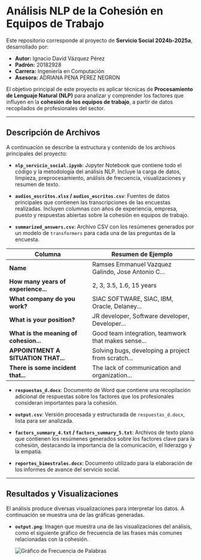 # Análisis NLP de la Cohesión en Equipos de Trabajo

Este repositorio corresponde al proyecto de **Servicio Social 2024b-2025a**, desarrollado por:

-   **Autor:** Ignacio David Vázquez Pérez
-   **Padrón:** 20182928
-   **Carrera:** Ingeniería en Computación
-   **Asesora:** ADRIANA PENA PEREZ NEGRON

El objetivo principal de este proyecto es aplicar técnicas de **Procesamiento de Lenguaje Natural (NLP)** para analizar y comprender los factores que influyen en la **cohesión de los equipos de trabajo**, a partir de datos recopilados de profesionales del sector.

---

## Descripción de Archivos

A continuación se describe la estructura y contenido de los archivos principales del proyecto:

-   **`nlp_servicio_social.ipynb`**: Jupyter Notebook que contiene todo el código y la metodología del análisis NLP. Incluye la carga de datos, limpieza, preprocesamiento, análisis de frecuencia, visualizaciones y resumen de texto.

-   **`audios_escritos.xlsx` / `audios_escritos.csv`**: Fuentes de datos principales que contienen las transcripciones de las encuestas realizadas. Incluyen columnas con años de experiencia, empresa, puesto y respuestas abiertas sobre la cohesión en equipos de trabajo.

-   **`summarized_answers.csv`**: Archivo CSV con los resúmenes generados por un modelo de `transformers` para cada una de las preguntas de la encuesta.

| Columna | Resumen de Ejemplo |
|---|---|
| **Name** | Ramses Emmanuel Vazquez Galindo, Jose Antonio C... |
| **How many years of experience...** | 2, 3, 3.5, 1.6, 15 years |
| **What company do you work?** | SIAC SOFTWARE, SIAC, IBM, Oracle, Delaney... |
| **What is your position?** | JR developer, Software developer, Developer... |
| **What is the meaning of cohesion...** | Good team integration, teamwork that makes sense... |
| **APPOINTMENT A SITUATION THAT...** | Solving bugs, developing a project from scratch... |
| **There is some incident that...** | The lack of communication and organization... |

-   **`respuestas_d.docx`**: Documento de Word que contiene una recopilación adicional de respuestas sobre los factores que los profesionales consideran importantes para la cohesión.

-   **`output.csv`**: Versión procesada y estructurada de `respuestas_d.docx`, lista para ser analizada.

-   **`factors_summary_4.txt` / `factors_summary_5.txt`**: Archivos de texto plano que contienen los resúmenes generados sobre los factores clave para la cohesión, destacando la importancia de la comunicación, el liderazgo y la empatía.

-   **`reportes_bimestrales.docx`**: Documento utilizado para la elaboración de los informes de avance del servicio social.

---

## Resultados y Visualizaciones

El análisis produce diversas visualizaciones para interpretar los datos. A continuación se muestra una de las gráficas generadas.

-   **`output.png`**: Imagen que muestra una de las visualizaciones del análisis, como el siguiente gráfico de frecuencia de las frases más comunes relacionadas con la cohesión.

    ![Gráfico de Frecuencia de Palabras](https://github.com/nachovazquez98/servicio_social_inco_udg/blob/main/output.png?raw=true)
